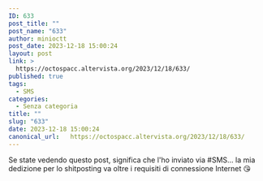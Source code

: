 ```yaml
---
ID: 633
post_title: ""
post_name: "633"
author: minioctt
post_date: 2023-12-18 15:00:24
layout: post
link: >
  https://octospacc.altervista.org/2023/12/18/633/
published: true
tags:
  - SMS
categories:
  - Senza categoria
title: ""
slug: "633"
date: 2023-12-18 15:00:24
canonical_url:   https://octospacc.altervista.org/2023/12/18/633/
---
```

Se state vedendo questo post, significa che l'ho inviato via #SMS... la mia dedizione per lo shitposting va oltre i requisiti di connessione Internet 😘